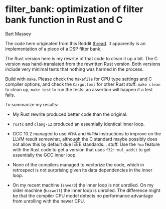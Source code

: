 # filter_bank: optimization of filter bank function in Rust and C
Bart Massey

The code here originated from this Reddit
[thread](https://www.reddit.com/r/rust/comments/mscxr7/why_no_loop_unrolling_in_this_function/). It apparently
is an implementation of a piece of a DSP filter bank.

The Rust version here is my rewrite of that code to clean it
up a bit. The C version was hand-translated from the
rewritten Rust version. Both versions include very minimal
tests that nothing was harmed in the process.

Build with `make`. Please check the `Makefile` for CPU type
settings and C compiler options, and check the `Cargo.toml`
for other Rust stuff. `make clean` to clean up, `make test`
to run the tests: an assertion will happen if a test fails.

To summarize my results:

* My Rust rewrite produced better code than the original.

* `rustc` and `clang-12` produced an essentially identical
  inner loop.

* GCC 10.2 managed to use `VFMA` and `VNFMA` instructions to
  improve on the LLVM result somewhat, although the C
  standard maybe possibly does not allow this by default due
  IEEE standards… stuff. Use the `fma` feature with the Rust
  code to get a version that uses `f32::mul_add()` to get
  essentially the GCC inner loop.

* None of the compilers managed to vectorize the code, which
  in retrospect is not surprising given its data
  dependencies in the inner loop.

* On my recent machine (`znver3`) the inner loop is not
  unrolled.  On my older machine (`haswell`) the inner loop
  is unrolled. The difference might be that the compiler CPU
  model detects no performance advantage from unrolling with
  the newer CPU.
